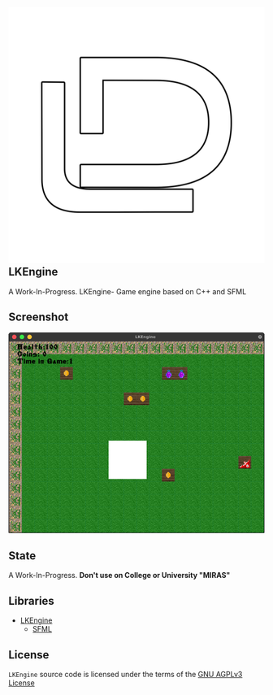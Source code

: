 ##  ![LakoMoor Dev](image/logo.png) LKEngine

A Work-In-Progress. LKEngine- Game engine based on C++ and SFML

## Screenshot

![LKEngine](image/%D0%A1%D0%BD%D0%B8%D0%BC%D0%BE%D0%BA%20%D1%8D%D0%BA%D1%80%D0%B0%D0%BD%D0%B0_2021-03-18_12-00-42.png)

## State

A Work-In-Progress. **Don't use on College or University "MIRAS"**

## Libraries
* [LKEngine](https://github.com/lakomoor/lkengine)
  * [SFML](https://github.com/LakoMoor/SFML)

## License

`LKEngine` source code is licensed under the terms of the [GNU AGPLv3 License](https://github.com/lakomoor/lkengine/license)
